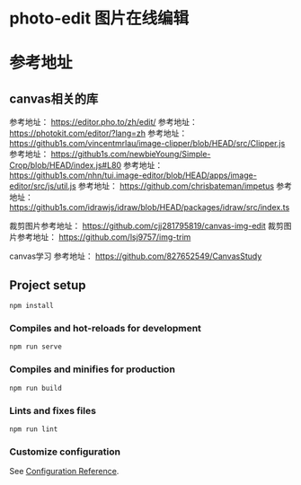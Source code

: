 # photo-edit 图片在线编辑

# 参考地址
## canvas相关的库

参考地址： https://editor.pho.to/zh/edit/
参考地址： https://photokit.com/editor/?lang=zh
参考地址： https://github1s.com/vincentmrlau/image-clipper/blob/HEAD/src/Clipper.js
参考地址： https://github1s.com/newbieYoung/Simple-Crop/blob/HEAD/index.js#L80
参考地址： https://github1s.com/nhn/tui.image-editor/blob/HEAD/apps/image-editor/src/js/util.js
参考地址： https://github.com/chrisbateman/impetus
参考地址： https://github1s.com/idrawjs/idraw/blob/HEAD/packages/idraw/src/index.ts


裁剪图片参考地址： https://github.com/cjj281795819/canvas-img-edit
裁剪图片参考地址： https://github.com/lsj9757/img-trim

canvas学习
参考地址： https://github.com/827652549/CanvasStudy

## Project setup
```
npm install
```

### Compiles and hot-reloads for development
```
npm run serve
```

### Compiles and minifies for production
```
npm run build
```

### Lints and fixes files
```
npm run lint
```

### Customize configuration
See [Configuration Reference](https://cli.vuejs.org/config/).
